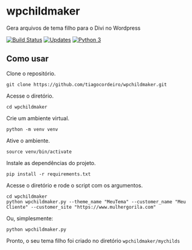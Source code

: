 # wpchildmaker
Gera arquivos de tema filho para o Divi no Wordpress

[![Build Status](https://travis-ci.org/tiagocordeiro/wpchildmaker.svg?branch=master)](https://travis-ci.org/tiagocordeiro/wpchildmaker)
[![Updates](https://pyup.io/repos/github/tiagocordeiro/wpchildmaker/shield.svg)](https://pyup.io/repos/github/tiagocordeiro/wpchildmaker/)
[![Python 3](https://pyup.io/repos/github/tiagocordeiro/wpchildmaker/python-3-shield.svg)](https://pyup.io/repos/github/tiagocordeiro/wpchildmaker/)


## Como usar

Clone o repositório.

`git clone https://github.com/tiagocordeiro/wpchildmaker.git`

Acesse o diretório.

`cd wpchildmaker`

Crie um ambiente virtual.

`python -m venv venv`

Ative o ambiente.

`source venv/bin/activate`

Instale as dependências do projeto.

`pip install -r requirements.txt`

Acesse o diretório e rode o script com os argumentos.

```
cd wpchildmaker
python wpchildmaker.py --theme_name "MeuTema" --customer_name "Meu Cliente" --customer_site "https://www.mulhergorila.com"
```

Ou, simplesmente:

```
python wpchildmaker.py
```

Pronto, o seu tema filho foi criado no diretório `wpchildmaker/mychilds`
